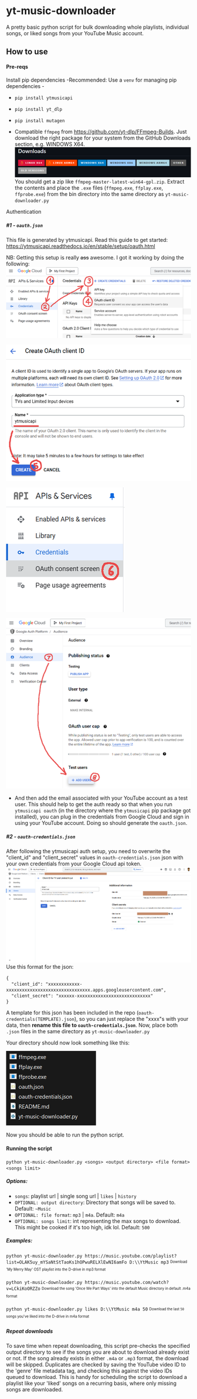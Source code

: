 # yt-music-downloader

A pretty basic python script for bulk downloading whole playlists, individual songs, or liked songs from your YouTube Music account.

## How to use

#### Pre-reqs

Install pip dependencies
-Recommended: Use a `venv` for managing pip dependencies -

- `pip install ytmusicapi`
- `pip install yt_dlp`
- `pip install mutagen`

- Compatible `ffmpeg` from https://github.com/yt-dlp/FFmpeg-Builds. Just download the right package for your system from the GitHub Downloads section, e.g. WINDOWS X64.
  ![alt text](docs-images/image.png)
  You should get a zip like `ffmpeg-master-latest-win64-gpl.zip`. Extract the contents and place the `.exe` files (`ffmpeg.exe`, `ffplay.exe`, `ffprobe.exe`) from the bin directory into the same directory as `yt-music-downloader.py`

Authentication

##### #1 - `oauth.json`

This file is generated by ytmusicapi. Read this guide to get started:
https://ytmusicapi.readthedocs.io/en/stable/setup/oauth.html

NB: Getting this setup is really ~~ass~~ awesome. I got it working by doing the following:
![alt text](docs-images/auth-1.png)

![alt text](docs-images/auth-2.png)

![alt text](docs-images/auth-3.png)

![alt text](docs-images/auth-4.png)

- And then add the email associated with your YouTube account as a test user. This should help to get the auth ready so that when you run `ytmusicapi oauth` (in the directory where the `ytmusicapi` pip package got installed), you can plug in the credentials from Google Cloud and sign in using your YouTube account.
  Doing so should generate the `oauth.json`.

##### #2 - `oauth-credentials.json`

After following the ytmusicapi auth setup, you need to overwrite the "client_id" and "client_secret" values in `oauth-credentials.json` json with your own credentials from your Google Cloud api token.
![alt text](docs-images/image-1.png)
Use this format for the json:

```
{
  "client_id": "xxxxxxxxxxxx-xxxxxxxxxxxxxxxxxxxxxxxxxxxxxxxx.apps.googleusercontent.com",
  "client_secret": "xxxxxx-xxxxxxxxxxxxxxxxxxxxxxxxxxxx"
}
```

A template for this json has been included in the repo (`oauth-credentials(TEMPLATE).json`), so you can just replace the "xxxx"s with your data, then <b>rename this file to `oauth-credentials.json`</b>.
Now, place both `.json` files in the same directory as `yt-music-downloader.py`

Your directory should now look something like this:

![alt text](docs-images/image-2.png)

Now you should be able to run the python script.

#### Running the script

`python yt-music-downloader.py <songs> <output directory> <file format> <songs limit>`

##### Options:

- `songs`: playlist url | single song url | `likes` | `history`
- `OPTIONAL: output directory`: Directory that songs will be saved to. Default: `~Music`
- `OPTIONAL: file format`: `mp3` | `m4a`. Default: `m4a`
- `OPTIONAL: songs limit`: int representing the max songs to download. This might be cooked if it's too high, idk lol. Default: `500`

##### Examples:

`python yt-music-downloader.py https://music.youtube.com/playlist?list=OLAK5uy_mYSaNtStTaoKs1hOPwuRELXlEwNI6amFo D:\\YtMusic mp3`
<sub><sup>Download 'My Merry May' OST playlist into the D-drive in mp3 format</sup></sub>

`python yt-music-downloader.py https://music.youtube.com/watch?v=LCkiKoORZZo`
<sub><sup>Download the song 'Once We Part Ways' into the default Music directory in default .m4a format</sup></sub>

`python yt-music-downloader.py likes D:\\YtMusic m4a 50`
<sub><sup>Download the last `50` songs you've liked into the D-drive in m4a format</sup></sub>

##### Repeat downloads

To save time when repeat downloading, this script pre-checks the specified output directory to see if the songs you are about to download already exist or not. If the song already exists in either `.m4a` or `.mp3` format, the download will be skipped. Duplicates are checked by saving the YouTube video ID to the 'genre' file metadata tag, and checking this against the video IDs queued to download.
This is handy for scheduling the script to download a playlist like your 'liked' songs on a recurring basis, where only missing songs are downloaded.

